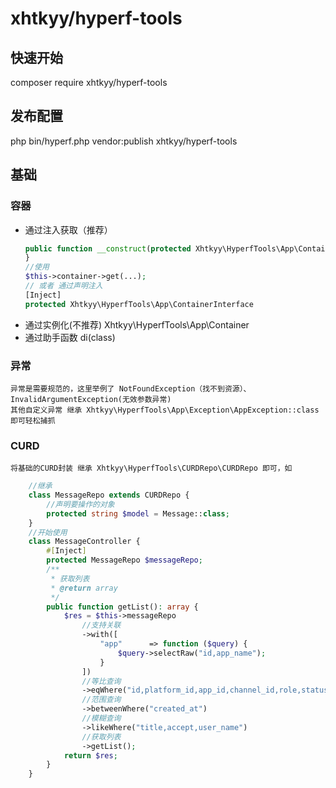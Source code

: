# xhtkyy/hyperf-tools

## 快速开始

composer require xhtkyy/hyperf-tools

## 发布配置

php bin/hyperf.php vendor:publish xhtkyy/hyperf-tools

## 基础

### 容器
 - 通过注入获取（推荐）
    ```php
   public function __construct(protected Xhtkyy\HyperfTools\App\ContainerInterface $container) {
    }
   //使用
   $this->container->get(...);
   // 或者 通过声明注入
   [Inject]
   protected Xhtkyy\HyperfTools\App\ContainerInterface
   ```
 - 通过实例化(不推荐)
   Xhtkyy\HyperfTools\App\Container
 - 通过助手函数
   di(class)
### 异常
    异常是需要规范的，这里举例了 NotFoundException（找不到资源）、InvalidArgumentException(无效参数异常)
    其他自定义异常 继承 Xhtkyy\HyperfTools\App\Exception\AppException::class 即可轻松捕抓
### CURD
    将基础的CURD封装 继承 Xhtkyy\HyperfTools\CURDRepo\CURDRepo 即可，如
```php
    //继承
    class MessageRepo extends CURDRepo {
        //声明要操作的对象
        protected string $model = Message::class;
    }
    //开始使用
    class MessageController {
        #[Inject]
        protected MessageRepo $messageRepo;
        /**
         * 获取列表
         * @return array
         */
        public function getList(): array {
            $res = $this->messageRepo
                //支持关联
                ->with([
                    "app"      => function ($query) {
                        $query->selectRaw("id,app_name");
                    }
                ])
                //等比查询
                ->eqWhere("id,platform_id,app_id,channel_id,role,status,task_id") //要查询的字段 已经处理判断 请求对象中是否存在
                //范围查询
                ->betweenWhere("created_at")
                //模糊查询
                ->likeWhere("title,accept,user_name")
                //获取列表
                ->getList();
            return $res;
        }
    }
```
    
